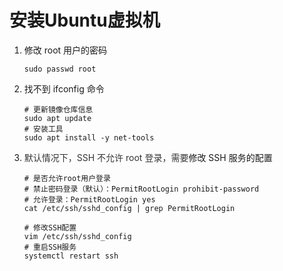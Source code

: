 # 安装Ubuntu虚拟机

1. 修改 root 用户的密码

   ```shell
   sudo passwd root
   ```

2. 找不到 ifconfig 命令

   ```shell
   # 更新镜像仓库信息
   sudo apt update
   # 安装工具
   sudo apt install -y net-tools
   ```

3. <font style="color:rgb(51, 51, 51);">默认情况下，SSH 不允许 root 登录，需要</font>修改 SSH 服务的配置

   ```shell
   # 是否允许root用户登录
   # 禁止密码登录（默认）：PermitRootLogin prohibit-password
   # 允许登录：PermitRootLogin yes
   cat /etc/ssh/sshd_config | grep PermitRootLogin
   
   # 修改SSH配置
   vim /etc/ssh/sshd_config
   # 重启SSH服务
   systemctl restart ssh
   ```

